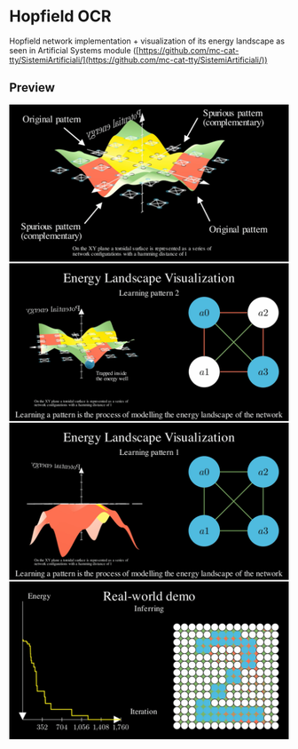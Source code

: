 # Hopfield OCR
Hopfield network implementation + visualization of its energy landscape as seen in Artificial Systems module ([https://github.com/mc-cat-tty/SistemiArtificiali/](https://github.com/mc-cat-tty/SistemiArtificiali/))

## Preview
![Energy landscape with spurious patterns](img/img1.png)
![Energy landscape and NN](img/img2.png)
![Only descending energy landscape](img/img3.png)
![OCR energy plot](img/img4.png)